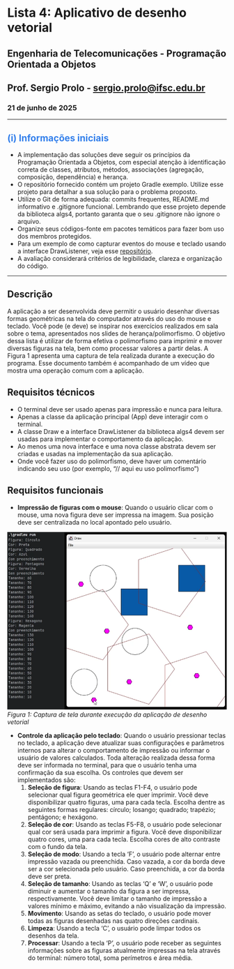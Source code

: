 # Lista 4: Aplicativo de desenho vetorial

## Engenharia de Telecomunicações - Programação Orientada a Objetos
## Prof. Sergio Prolo - sergio.prolo@ifsc.edu.br
### 21 de junho de 2025

---
## <span style="color: #3480eb;">(i) Informações iniciais</span>

- A implementação das soluções deve seguir os princípios da Programação Orientada a Objetos, com
especial atenção à identificação correta de classes, atributos, métodos, associações (agregação, composição, dependência) e herança.
- O repositório fornecido contém um projeto Gradle exemplo. Utilize esse projeto para detalhar a sua solução para o problema proposto.
- Utilize o Git de forma adequada: commits frequentes, README.md informativo e .gitignore funcional. Lembrando que esse projeto depende da biblioteca algs4, portanto garanta que o seu .gitignore não ignore o arquivo.
- Organize seus códigos-fonte em pacotes temáticos para fazer bom uso dos membros protegidos.
- Para um exemplo de como capturar eventos do mouse e teclado usando a interface DrawListener, veja esse [repositório](https://github.com/poo29004/demo-evento-mouse).
- A avaliação considerará critérios de legibilidade, clareza e organização do código.

---
## Descrição
A aplicação a ser desenvolvida deve permitir o usuário desenhar diversas formas geométricas na tela do computador através do uso do mouse e teclado. Você pode (e deve) se inspirar nos exercícios realizados em sala sobre o tema, apresentados nos slides de herança/polimorfismo. O objetivo dessa lista é utilizar de forma efetiva o polimorfismo para imprimir e mover diversas figuras na tela, bem como processar valores a partir delas. A Figura 1 apresenta uma captura de tela realizada durante a execução do programa. Esse documento também é acompanhado de um vídeo que mostra uma operação comum com a aplicação.

## Requisitos técnicos
- O terminal deve ser usado apenas para impressão e nunca para leitura.
- Apenas a classe da aplicação principal (App) deve interagir com o terminal.
- A classe Draw e a interface DrawListener da biblioteca algs4 devem ser usadas para implementar o comportamento da aplicação.
- Ao menos uma nova interface e uma nova classe abstrata devem ser criadas e usadas na implementação da sua aplicação.
- Onde você fazer uso do polimorfismo, deve haver um comentário indicando seu uso (por exemplo, “// aqui eu uso polimorfismo”)

## Requisitos funcionais
- **Impressão de figuras com o mouse**: Quando o usuário clicar com o mouse, uma nova figura deve ser impressa na imagem. Sua posição deve ser centralizada no local apontado pelo usuário.

![Figura 1](image.png)
_Figura 1: Captura de tela durante execução da aplicação de desenho vetorial_

- **Controle da aplicação pelo teclado**: Quando o usuário pressionar teclas no teclado, a aplicação deve atualizar suas configurações e parâmetros internos para alterar o comportamento de impressão ou informar o usuário de valores calculados. Toda alteração realizada dessa forma deve ser informada no terminal, para que o usuário tenha uma confirmação da sua escolha. Os controles que devem ser implementados são:
    1. **Seleção de figura**: Usando as teclas F1-F4, o usuário pode selecionar qual figura geométrica ele quer imprimir. Você deve disponibilizar quatro figuras, uma para cada tecla. Escolha dentre as seguintes formas regulares: círculo; losango; quadrado; trapézio; pentágono; e hexágono.
    2. **Seleção de cor**: Usando as teclas F5-F8, o usuário pode selecionar qual cor será usada para imprimir a figura. Você deve disponibilizar quatro cores, uma para cada tecla. Escolha cores de alto contraste com o fundo da tela.
    3. **Seleção de modo**: Usando a tecla ‘F’, o usuário pode alternar entre impressão vazada ou preenchida. Caso vazada, a cor da borda deve ser a cor selecionada pelo usuário. Caso preenchida, a cor da borda deve ser preta.
    4. **Seleção de tamanho**: Usando as teclas ‘Q’ e ‘W’, o usuário pode diminuir e aumentar o tamanho da figura a ser impressa, respectivamente. Você deve limitar o tamanho de impressão a valores mínimo e máximo, evitando a não visualização da impressão.
    5. **Movimento**: Usando as setas do teclado, o usuário pode mover todas as figuras desenhadas nas quatro direções cardinais.
    6. **Limpeza**: Usando a tecla ‘C’, o usuário pode limpar todos os desenhos da tela.
    7. **Processar**: Usando a tecla ‘P’, o usuário pode receber as seguintes informações sobre as figuras atualmente impressas na tela através do terminal: número total, soma perímetros e área média.